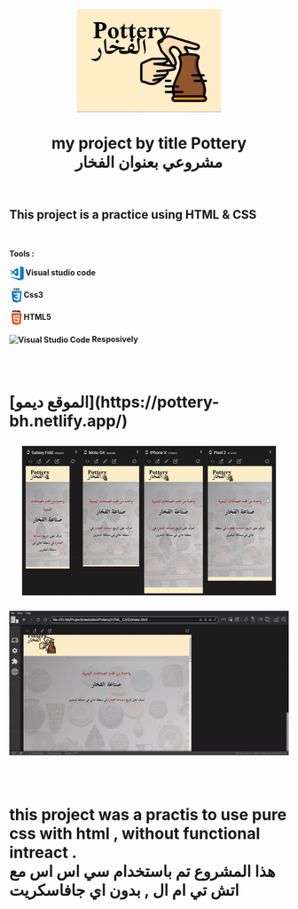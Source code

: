  <strong > 
<p align="center" >

  <img align="center"  width="260px"  src="https://github.com/hesspearl/Pottery-/blob/master/images/logo.jpg"/>
  </p>
<strong > 

  <h1 align="center"> my project by title Pottery
  <br>
  مشروعي بعنوان الفخار

</h1> </ strong>
<br>

 <h2/>
 This project is a practice using HTML & CSS
</h2>
</ strong>
<br>
<p> Tools :</p >

<img align="center" alt="Visual Studio Code" width="26px" src="https://raw.githubusercontent.com/github/explore/80688e429a7d4ef2fca1e82350fe8e3517d3494d/topics/visual-studio-code/visual-studio-code.png" /> Visual studio code
<br>

<img align="center" alt="react" width="26px" src="https://raw.githubusercontent.com/github/explore/80688e429a7d4ef2fca1e82350fe8e3517d3494d/topics/css/css.png" />Css3<br>



 <img align="center" alt="javascript" width="26px"
 src="https://raw.githubusercontent.com/github/explore/80688e429a7d4ef2fca1e82350fe8e3517d3494d/topics/html/html.png" />HTML5<br>
<br>
<img align="center" alt="Visual Studio Code" width="26px" src="https://img.stackshare.io/service/12244/responsivel.png" /> Resposively
<br>


<br>
<br>
<h1> [الموقع ديمو](https://pottery-bh.netlify.app/)

  <p align="center" >

  <img align="center" src="https://github.com/hesspearl/Pottery-/blob/master/images/gifs/small-devices.gif"/>
  </p>
  <p align="center" >

  <img align="center" src="https://github.com/hesspearl/Pottery-/blob/master/images/gifs/website.gif"/>
  </p>
 <br>

this project was a practis to use  pure css with html  , without functional intreact .
<br>
هذا المشروع تم باستخدام سي اس اس  مع اتش تي ام ال , بدون اي جافاسكريت  

 
 <br>

